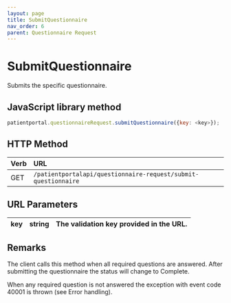 ```yaml
---
layout: page
title: SubmitQuestionnaire
nav_order: 6
parent: Questionnaire Request
---
```


# SubmitQuestionnaire

Submits the specific questionnaire.

## JavaScript library method

```javascript
patientportal.questionnaireRequest.submitQuestionnaire({key: <key>});
```

## HTTP Method

| Verb | URL                                               |
|:-----|:--------------------------------------------------|
| GET | `/patientportalapi/questionnaire-request/submit-questionnaire` |

## URL Parameters

| key | string | The validation key provided in the URL. |
| --- | --- | --- |

## Remarks

The client calls this method when all required questions are answered. After submitting the questionnaire the status will change to Complete.

When any required question is not answered the exception with event code 40001 is thrown (see Error handling).
